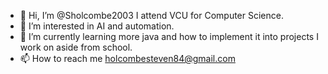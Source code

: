 - 👋 Hi, I’m @Sholcombe2003 I attend VCU for Computer Science.
- 👀 I’m interested in AI and automation.
- 🌱 I’m currently learning more java and how to implement it into projects I work on aside from school.
- 📫 How to reach me holcombesteven84@gmail.com
<!---
Sholcombe2003/Sholcombe2003 is a ✨ special ✨ repository because its `README.md` (this file) appears on your GitHub profile.
You can click the Preview link to take a look at your changes.
--->
